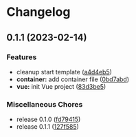 # Changelog

## 0.1.1 (2023-02-14)


### Features

* cleanup start template ([a4d4eb5](https://github.com/VigroX/VTBox/commit/a4d4eb56e2ca2574ead96581940d8c675fc9eb0b))
* **container:** add container file ([0bd7abd](https://github.com/VigroX/VTBox/commit/0bd7abd6c233767506fdc794d027a86fb8b6e848))
* **vue:** init Vue project ([83d3be5](https://github.com/VigroX/VTBox/commit/83d3be5e3b275ffb608656a4fba7eedbba15ca34))


### Miscellaneous Chores

* release 0.1.0 ([fd79415](https://github.com/VigroX/VTBox/commit/fd7941530b3b69cf01b0407a189a800131b01d15))
* release 0.1.1 ([127f585](https://github.com/VigroX/VTBox/commit/127f585d7bac883d571e5c5bcf40c302198c9c7f))
